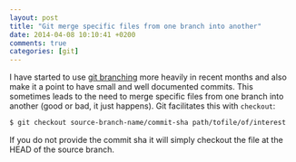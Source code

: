 ```yaml
---
layout: post
title: "Git merge specific files from one branch into another"
date: 2014-04-08 10:10:41 +0200
comments: true
categories: [git]
---
```

I have started to use [git branching](http://nvie.com/posts/a-successful-git-branching-model/)
more heavily in recent months and also make it a point to have small and well
documented commits. This sometimes leads to the need to merge specific files
from one branch into another (good or bad, it just happens). Git facilitates
this with ```checkout```:

```bash
$ git checkout source-branch-name/commit-sha path/tofile/of/interest
```

If you do not provide the commit sha it will simply checkout the file at the
HEAD of the source branch.
